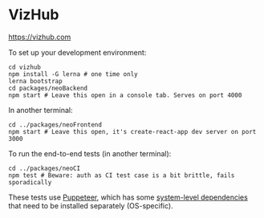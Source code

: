 # VizHub

https://vizhub.com

To set up your development environment:

```
cd vizhub
npm install -G lerna # one time only
lerna bootstrap
cd packages/neoBackend
npm start # Leave this open in a console tab. Serves on port 4000
```
In another terminal:

```
cd ../packages/neoFrontend
npm start # Leave this open, it's create-react-app dev server on port 3000
```

To run the end-to-end tests (in another terminal):

```
cd ../packages/neoCI
npm test # Beware: auth as CI test case is a bit brittle, fails sporadically
```

These tests use [Puppeteer](https://github.com/puppeteer/puppeteer), which has some [system-level dependencies](https://github.com/puppeteer/puppeteer/blob/master/docs/troubleshooting.md#chrome-headless-doesnt-launch-on-unix) that need to be installed separately (OS-specific).
